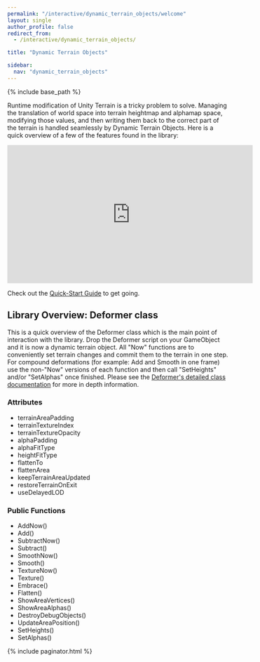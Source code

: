 ```yaml
---
permalink: "/interactive/dynamic_terrain_objects/welcome"
layout: single
author_profile: false
redirect_from:
  - /interactive/dynamic_terrain_objects/

title: "Dynamic Terrain Objects"

sidebar:
  nav: "dynamic_terrain_objects"
---
```


{% include base_path %}

Runtime modification of Unity Terrain is a tricky problem to solve. Managing the translation of world space into terrain heightmap and alphamap space, modifying those values, and then writing them back to the correct part of the terrain is handled seamlessly by Dynamic Terrain Objects. Here is a quick overview of a few of the features found in the library:

<iframe width="560" height="315" src="https://www.youtube.com/embed/gjUUs_m2u0Q" frameborder="0" allowfullscreen></iframe>
<br />

Check out the [Quick-Start Guide](/interactive/dynamic_terrain_objects/quick_start_guide.html) to get going.

## Library Overview: Deformer class

This is a quick overview of the Deformer class which is the main point of interaction with the library. Drop the Deformer script on
your GameObject and it is now a dynamic terrain object. All "Now" functions are to conveniently set terrain changes and commit them to the 
terrain in one step. For compound deformations (for example: Add and Smooth in one frame) use the non-"Now" versions of each function 
and then call "SetHeights" and/or "SetAlphas" once finished.  Please see the 
[Deformer's detailed class documentation](/interactive/dynamic_terrain_objects/deformer) for more in depth information.

### Attributes 

* terrainAreaPadding
* terrainTextureIndex
* terrainTextureOpacity
* alphaPadding
* alphaFitType
* heightFitType
* flattenTo
* flattenArea
* keepTerrainAreaUpdated
* restoreTerrainOnExit
* useDelayedLOD

### Public Functions

* AddNow()
* Add()
* SubtractNow()
* Subtract()
* SmoothNow()
* Smooth()
* TextureNow()
* Texture()
* Embrace()
* Flatten()
* ShowAreaVertices()
* ShowAreaAlphas()
* DestroyDebugObjects()
* UpdateAreaPosition()
* SetHeights()
* SetAlphas()

{% include paginator.html %}
